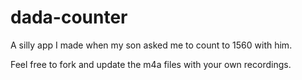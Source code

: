 # dada-counter

A silly app I made when my son asked me to count to 1560 with him.

Feel free to fork and update the m4a files with your own recordings.
